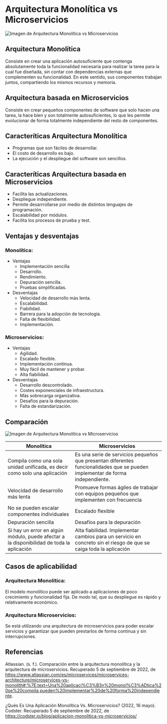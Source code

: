 # Arquitectura Monolítica vs Microservicios
![Imagen de Arquitectura Monolítica vs Microservicios](https://www.ilimit.com/wp-content/uploads/2020/09/Monolith-vs-Microservices-1024x568.png)

## Arquitectura Monolítica
Consiste en crear una aplicación autosuficiente que contenga absolutamente toda la funcionalidad necesaria para realizar la tarea para la cual fue diseñada, sin contar con dependencias externas que complementen su funcionalidad. En este sentido, sus componentes trabajan juntos, compartiendo los mismos recursos y memoria.
## Arquitectura basada en Microservicios
Consiste en crear pequeños componentes de software que solo hacen una tarea, la hace bien y son totalmente autosuficientes, lo que les permite evolucionar de forma totalmente independiente del resto de componentes.

## Caracteríticas Arquitectura Monolítica
- Programas que son fáciles de desarrollar.
- El costo de desarrollo es bajo.
- La ejecución y el despliegue del software son sencillos.
## Caracteríticas Arquitectura basada en Microservicios
- Facilita las actualizaciones.
- Despliegue independiente.
- Permite desarrrollarse por medio de distintos lenguajes de programación.
- Escalabilidad por módulos.
- Facilita los procesos de prueba y test.

## Ventajas y desventajas
### Monolítica: 
- Ventajas
  - Implementación sencilla
  - Desarrollo.
  - Rendimiento.
  - Depuración sencilla.
  - Pruebas simplificadas.
- Desventajas
  - Velocidad de desarrollo más lenta.
  - Escalabilidad.
  - Fiabilidad.
  - Barrera para la adopción de tecnología.
  - Falta de flexibilidad.
  - Implementación.

### Microservicios: 
- Ventajas
  - Agilidad.
  - Escalado flexible.
  - Implementación continua.
  - Muy fácil de mantener y probar.
  - Alta fiabilidad.
- Desventajas
  - Desarrollo descontrolado.
  - Costes exponenciales de infraestructura.
  - Más sobrecarga organizativa.
  - Desafíos para la depuración.
  - Falta de estandarización.
  
## Comparación
![Imagen de Arquitectura Monolítica vs Microservicios](https://wac-cdn.atlassian.com/dam/jcr:b2be0d53-f4b2-46d8-9a34-993048cc6225/Monolith%20Vs%20Microservice%20image.png?cdnVersion=506)

| Monolítica | Microservicios |
| ------------- | ------------- |
| Compila como una sola unidad unificada, es decir como solo una aplicación  | Es una serie de servicios pequeños que presentan diferentes funcionalidades que se pueden implementar de forma independiente.|
| Velocidad de desarrollo más lenta  |  Promueve formas ágiles de trabajar con equipos pequeños que implementen con frecuencia  |
| No se pueden escalar componentes individuales  | Escalado flexible  |
| Depuración sencilla  | Desafíos para la depuración  |
| Si hay un error en algún módulo, puede afectar a la disponibilidad de toda la aplicación  |  Alta fiabilidad. Implementar cambios para un servicio en concreto sin el riesgo de que se caiga toda la aplicación |

## Casos de aplicabilidad
### Arquitectura Monolítica: 
El modelo monolítico puede ser aplicado a aplicaciones de poco crecimiento y funcionalidad fija. De modo tal, que su despliegue es rápido y relativamente económico.
### Arquitectura Microservicios: 
Se está utilizando una arquitectura de microservicios para poder escalar servicios y garantizar que pueden prestarlos de forma continua y sin interrupciones.

## Referencias
Atlassian. (s. f.). Comparación entre la arquitectura monolítica y la arquitectura de microservicios. Recuperado 5 de septiembre de 2022, de https://www.atlassian.com/es/microservices/microservices-architecture/microservices-vs-monolith#:%7E:text=Una%20aplicaci%C3%B3n%20monol%C3%ADtica%20se%20compila,pueden%20implementar%20de%20forma%20independiente. 

¿Qués Es Una Aplicación Monolítica Vs. Microservicios? (2022, 16 mayo). Codster. Recuperado 5 de septiembre de 2022, de https://codster.io/blog/aplicacion-monolitica-vs-microservicios/
